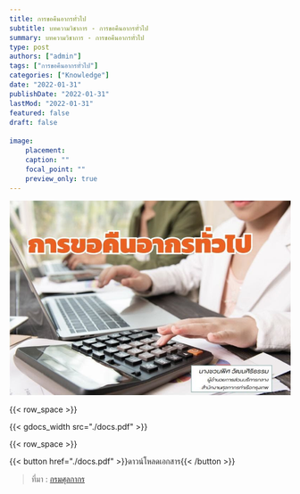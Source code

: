 ```yaml
---
title: การขอคืนอากรทั่วไป
subtitle: บทความวิชาการ - การขอคืนอากรทั่วไป
summary: บทความวิชาการ - การขอคืนอากรทั่วไป
type: post
authors: ["admin"]
tags: ["การขอคืนอากรทั่วไป"]
categories: ["Knowledge"]
date: "2022-01-31"
publishDate: "2022-01-31"
lastMod: "2022-01-31"
featured: false
draft: false

image:
    placement:
    caption: ""
    focal_point: ""
    preview_only: true
---
```


![](featured.jpg)   

{{< row_space >}}

{{< gdocs_width src="./docs.pdf" >}}

{{< row_space >}}




{{< button href="./docs.pdf" >}}ดาวน์โหลดเอกสาร{{< /button >}}

> ที่มา : [กรมศุลกากร](https://www.customs.go.th/cont_strc_simple_with_date.php?current_id=142329324146505f49464b49464b4c)
